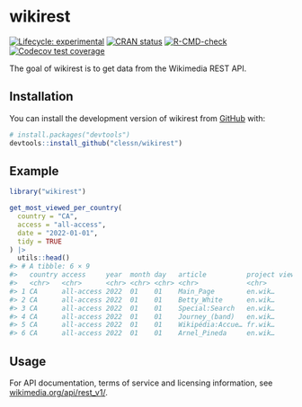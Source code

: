 
<!-- README.md is generated from README.Rmd. Please edit that file -->

# wikirest

<!-- badges: start -->

[![Lifecycle:
experimental](https://img.shields.io/badge/lifecycle-experimental-orange.svg)](https://lifecycle.r-lib.org/articles/stages.html#experimental)
[![CRAN
status](https://www.r-pkg.org/badges/version/wikiverse)](https://CRAN.R-project.org/package=wikiverse)
[![R-CMD-check](https://github.com/clessn/wikirest/actions/workflows/R-CMD-check.yaml/badge.svg)](https://github.com/clessn/wikirest/actions/workflows/R-CMD-check.yaml)
[![Codecov test
coverage](https://codecov.io/gh/clessn/wikirest/branch/main/graph/badge.svg)](https://app.codecov.io/gh/clessn/wikirest?branch=main)
<!-- badges: end -->

The goal of wikirest is to get data from the Wikimedia REST API.

## Installation

You can install the development version of wikirest from
[GitHub](https://github.com/) with:

``` r
# install.packages("devtools")
devtools::install_github("clessn/wikirest")
```

## Example

``` r
library("wikirest")

get_most_viewed_per_country(
  country = "CA",
  access = "all-access",
  date = "2022-01-01",
  tidy = TRUE
) |>
  utils::head()
#> # A tibble: 6 × 9
#>   country access     year  month day   article          project views_ceil  rank
#>   <chr>   <chr>      <chr> <chr> <chr> <chr>            <chr>        <int> <int>
#> 1 CA      all-access 2022  01    01    Main_Page        en.wik…     212200     1
#> 2 CA      all-access 2022  01    01    Betty_White      en.wik…     156900     2
#> 3 CA      all-access 2022  01    01    Special:Search   en.wik…      57900     3
#> 4 CA      all-access 2022  01    01    Journey_(band)   en.wik…      36300     4
#> 5 CA      all-access 2022  01    01    Wikipédia:Accue… fr.wik…      27900     5
#> 6 CA      all-access 2022  01    01    Arnel_Pineda     en.wik…      26000     6
```

## Usage

For API documentation, terms of service and licensing information, see
[wikimedia.org/api/rest_v1/](https://wikimedia.org/api/rest_v1/).
